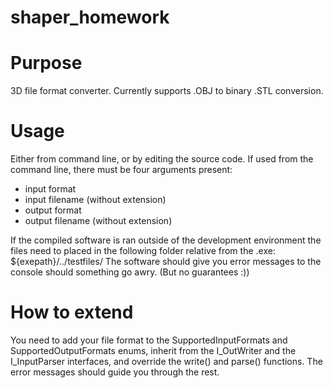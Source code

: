# shaper_homework

# Purpose
3D file format converter. Currently supports .OBJ to binary .STL conversion.

# Usage
Either from command line, or by editing the source code. If used from the command line, there must be four arguments present:
- input format
- input filename (without extension)
- output format
- output filename (without extension)

If the compiled software is ran outside of the development environment the files need to placed in the following folder relative from the .exe: ${exepath}/../testfiles/
The software should give you error messages to the console should something go awry. (But no guarantees :))
  
# How to extend
You need to add your file format to the SupportedInputFormats and SupportedOutputFormats enums, inherit from the I_OutWriter and the I_InputParser interfaces, and override the write() and parse() functions. The error messages should guide you through the rest.
